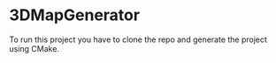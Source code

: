 # 3DMapGenerator

To run this project you have to clone the repo and generate the project using CMake.
